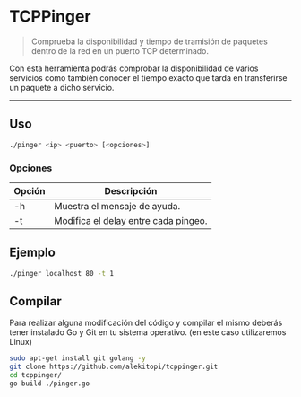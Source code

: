 # TCPPinger

> Comprueba la disponibilidad y tiempo de tramisión de paquetes dentro de la red en un puerto TCP determinado.

Con esta herramienta podrás comprobar la disponibilidad de varios servicios como también conocer el tiempo exacto que tarda en transferirse un paquete a dicho servicio.

---

## Uso

```bash
./pinger <ip> <puerto> [<opciones>]
```

### Opciones

| Opción   | Descripción                          |
| -------- | ------------------------------------ |
| -h       | Muestra el mensaje de ayuda.         |
| -t <seg> | Modifica el delay entre cada pingeo. |

## Ejemplo

```bash
./pinger localhost 80 -t 1
```

## Compilar

Para realizar alguna modificación del código y compilar el mismo deberás tener instalado Go y Git en tu sistema operativo.
(en este caso utilizaremos Linux)

```bash
sudo apt-get install git golang -y
git clone https://github.com/alekitopi/tcppinger.git
cd tcppinger/
go build ./pinger.go
```
